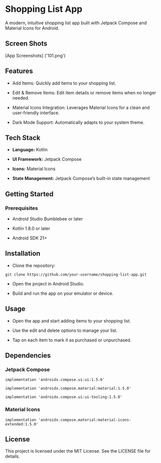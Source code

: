 
# Shopping List App

A modern, intuitive shopping list app built with Jetpack Compose and Material Icons for Android.

## Screen Shots

[App Screenshots] ('101.png')


## Features

- Add Items: Quickly add items to your shopping list.

- Edit & Remove Items: Edit item details or remove items when no longer needed.

- Material Icons Integration: Leverages Material Icons for a clean and user-friendly interface.

- Dark Mode Support: Automatically adapts to your system theme.

## Tech Stack

- **Language:** Kotlin

- **UI Framework:** Jetpack Compose

- **Icons:** Material Icons

- **State Management:** Jetpack Compose’s built-in state management

## Getting Started

### Prerequisites

- Android Studio Bumblebee or later

- Kotlin 1.8.0 or later

- Android SDK 21+

## Installation

- Clone the repository:

`git clone https://github.com/your-username/shopping-list-app.git`

- Open the project in Android Studio.

- Build and run the app on your emulator or device.

## Usage

- Open the app and start adding items to your shopping list.

- Use the edit and delete options to manage your list.

- Tap on each item to mark it as purchased or unpurchased.


## Dependencies

### Jetpack Compose

`implementation 'androidx.compose.ui:ui:1.5.0'`

`implementation 'androidx.compose.material:material:1.5.0'`

`implementation 'androidx.compose.ui:ui-tooling:1.5.0'`

### Material Icons

`implementation 'androidx.compose.material:material-icons-extended:1.5.0'`

## License

This project is licensed under the MIT License. See the LICENSE file for details.


